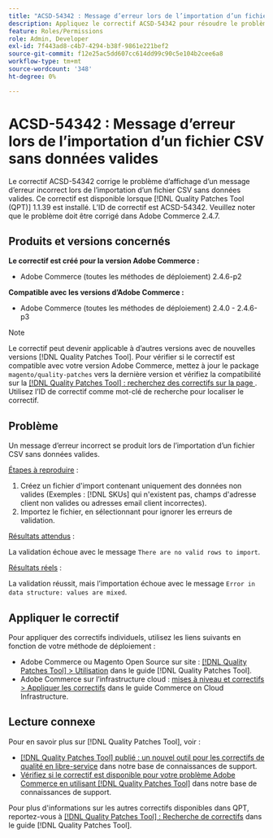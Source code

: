 ```yaml
---
title: "ACSD-54342 : Message d’erreur lors de l’importation d’un fichier CSV sans données valides"
description: Appliquez le correctif ACSD-54342 pour résoudre le problème Adobe Commerce en raison duquel un message d’erreur incorrect se produit lors de l’importation d’un fichier CSV sans données valides.
feature: Roles/Permissions
role: Admin, Developer
exl-id: 7f443ad8-c4b7-4294-b38f-9861e221bef2
source-git-commit: f12e25ac5dd607cc614dd99c90c5e104b2cee6a8
workflow-type: tm+mt
source-wordcount: '348'
ht-degree: 0%

---
```


# ACSD-54342 : Message d’erreur lors de l’importation d’un fichier CSV sans données valides

Le correctif ACSD-54342 corrige le problème d’affichage d’un message d’erreur incorrect lors de l’importation d’un fichier CSV sans données valides. Ce correctif est disponible lorsque [!DNL Quality Patches Tool (QPT)] 1.1.39 est installé. L’ID de correctif est ACSD-54342. Veuillez noter que le problème doit être corrigé dans Adobe Commerce 2.4.7.

## Produits et versions concernés

**Le correctif est créé pour la version Adobe Commerce :**

* Adobe Commerce (toutes les méthodes de déploiement) 2.4.6-p2

**Compatible avec les versions d’Adobe Commerce :**

* Adobe Commerce (toutes les méthodes de déploiement) 2.4.0 - 2.4.6-p3

>[!NOTE]
>
>Le correctif peut devenir applicable à d’autres versions avec de nouvelles versions [!DNL Quality Patches Tool]. Pour vérifier si le correctif est compatible avec votre version Adobe Commerce, mettez à jour le package `magento/quality-patches` vers la dernière version et vérifiez la compatibilité sur la [[!DNL Quality Patches Tool] : recherchez des correctifs sur la page ](https://experienceleague.adobe.com/tools/commerce-quality-patches/index.html?lang=fr). Utilisez l’ID de correctif comme mot-clé de recherche pour localiser le correctif.

## Problème

Un message d’erreur incorrect se produit lors de l’importation d’un fichier CSV sans données valides.

<u>Étapes à reproduire</u> :

1. Créez un fichier d&#39;import contenant uniquement des données non valides (Exemples : [!DNL SKUs] qui n&#39;existent pas, champs d&#39;adresse client non valides ou adresses email client incorrectes).
1. Importez le fichier, en sélectionnant pour ignorer les erreurs de validation.

<u>Résultats attendus</u> :

La validation échoue avec le message `There are no valid rows to import`.

<u>Résultats réels</u> :

La validation réussit, mais l’importation échoue avec le message `Error in data structure: values are mixed`.

## Appliquer le correctif

Pour appliquer des correctifs individuels, utilisez les liens suivants en fonction de votre méthode de déploiement :

* Adobe Commerce ou Magento Open Source sur site : [[!DNL Quality Patches Tool] > Utilisation](https://experienceleague.adobe.com/docs/commerce-operations/tools/quality-patches-tool/usage.html?lang=fr) dans le guide [!DNL Quality Patches Tool].
* Adobe Commerce sur l’infrastructure cloud : [mises à niveau et correctifs > Appliquer les correctifs](https://experienceleague.adobe.com/docs/commerce-cloud-service/user-guide/develop/upgrade/apply-patches.html?lang=fr) dans le guide Commerce on Cloud Infrastructure.

## Lecture connexe

Pour en savoir plus sur [!DNL Quality Patches Tool], voir :

* [[!DNL Quality Patches Tool] publié : un nouvel outil pour les correctifs de qualité en libre-service](/help/announcements/adobe-commerce-announcements/magento-quality-patches-released-new-tool-to-self-serve-quality-patches.md) dans notre base de connaissances de support.
* [Vérifiez si le correctif est disponible pour votre problème Adobe Commerce en utilisant  [!DNL Quality Patches Tool]](/help/support-tools/patches-available-in-qpt-tool/check-patch-for-magento-issue-with-magento-quality-patches.md) dans notre base de connaissances de support.

Pour plus d&#39;informations sur les autres correctifs disponibles dans QPT, reportez-vous à [[!DNL Quality Patches Tool] : Recherche de correctifs](https://experienceleague.adobe.com/tools/commerce-quality-patches/index.html?lang=fr) dans le guide [!DNL Quality Patches Tool].
